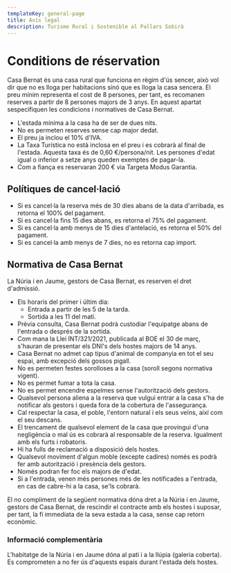 ```yaml
---
templateKey: general-page
title: Avís legal
description: Turisme Rural i Sostenible al Pallars Sobirà
---
```

# Conditions de réservation

Casa Bernat és una casa rural que funciona en règim d'ús sencer, això vol dir que no es lloga per habitacions sinó que es lloga la casa sencera. El preu mínim representa el cost de 8 persones, per tant, es recomanen reserves a partir de 8 persones majors de 3 anys.
En aquest apartat sespecifiquen les condicions i normatives de Casa Bernat.

* L'estada mínima a la casa ha de ser de dues nits.
* No es permeten reserves sense cap major dedat.
* El preu ja inclou el 10% d'IVA.
* La Taxa Turística no està inclosa en el preu i es cobrarà al final de l'estada. Aquesta taxa és de 0,60 €/persona/nit. Les persones d'edat igual o inferior a setze anys queden exemptes de pagar-la.
* Com a fiança es reservaran 200 € via Targeta Modus Garantia.

## Polítiques de cancel·lació

* Si es cancel·la la reserva més de 30 dies abans de la data d'arribada, es retorna el 100% del pagament.
* Si es cancel·la fins 15 dies abans, es retorna el 75% del pagament.
* Si es cancel·la amb menys de 15 dies d'antelació, es retorna el 50% del pagament.
* Si es cancel·la amb menys de 7 dies, no es retorna cap import.

## Normativa de Casa Bernat

La Núria i en Jaume, gestors de Casa Bernat, es reserven el dret d'admissió.

* Els horaris del primer i últim dia:
  * Entrada a partir de les 5 de la tarda.
  * Sortida a les 11 del matí.
* Prèvia consulta, Casa Bernat podrà custodiar l'equipatge abans de l'entrada o després de la sortida.
* Com mana la Llei INT/321/2021, publicada al BOE el 30 de març, s'hauran de presentar els DNI's dels hostes majors de 14 anys.
* Casa Bernat no admet cap tipus d'animal de companyia en tot el seu espai, amb excepció dels gossos pigall.
* No es permeten festes sorolloses a la casa (soroll segons normativa vigent).
* No es permet fumar a tota la casa.
* No es permet encendre espelmes sense l'autorització dels gestors.
* Qualsevol persona aliena a la reserva que vulgui entrar a la casa s'ha de notificar als gestors i queda fora de la cobertura de l'assegurança.
* Cal respectar la casa, el poble, l'entorn natural i els seus veïns, així com el seu descans.
* El trencament de qualsevol element de la casa que provingui d'una negligència o mal ús es cobrarà al responsable de la reserva. Igualment amb els furts i robatoris.
* Hi ha fulls de reclamació a disposició dels hostes.
* Qualsevol moviment d'algun moble (excepte cadires) només es podrà fer amb autorització i presència dels gestors.
* Només podran fer foc els majors de d'edat.
* Si a l'entrada, venen més persones més de les notificades a l'entrada, en cas de cabre-hi a la casa, se'ls cobrarà.


El no compliment de la següent normativa dóna dret a la Núria i en Jaume, gestors de Casa Bernat, de rescindir el contracte amb els hostes i suposar, per tant, la fi immediata de la seva estada a la casa, sense cap retorn econòmic.

### Informació complementària

L'habitatge de la Núria i en Jaume dóna al pati i a la llúpia (galeria coberta). Es comprometen a no fer ús d'aquests espais durant l'estada dels hostes.
